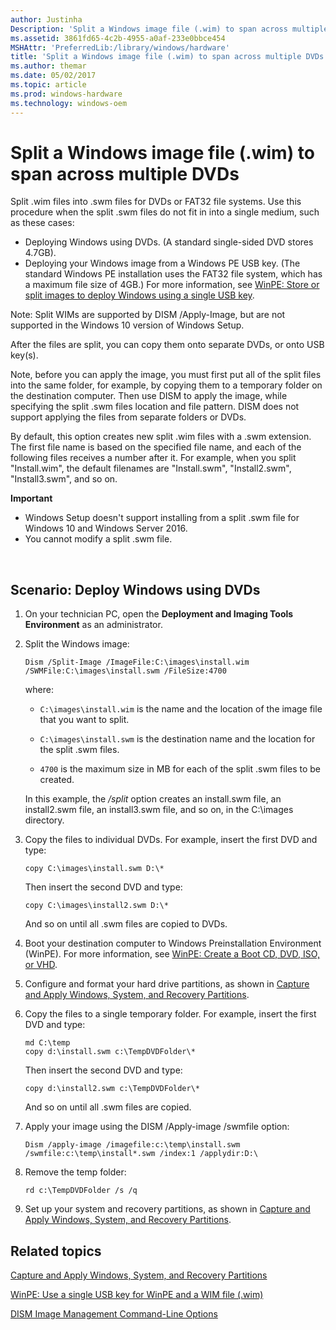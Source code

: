 ```yaml
---
author: Justinha
Description: 'Split a Windows image file (.wim) to span across multiple DVDs'
ms.assetid: 3861fd65-4c2b-4955-a0af-233e0bbce454
MSHAttr: 'PreferredLib:/library/windows/hardware'
title: 'Split a Windows image file (.wim) to span across multiple DVDs'
ms.author: themar
ms.date: 05/02/2017
ms.topic: article
ms.prod: windows-hardware
ms.technology: windows-oem
---
```


# Split a Windows image file (.wim) to span across multiple DVDs


Split .wim files into .swm files for DVDs or FAT32 file systems. Use this procedure when the split .swm files do not fit in into a single medium, such as these cases:

-   Deploying Windows using DVDs. (A standard single-sided DVD stores 4.7GB).
-   Deploying your Windows image from a Windows PE USB key. (The standard Windows PE installation uses the FAT32 file system, which has a maximum file size of 4GB.) For more information, see [WinPE: Store or split images to deploy Windows using a single USB key](winpe--use-a-single-usb-key-for-winpe-and-a-wim-file---wim.md).

Note: Split WIMs are supported by DISM /Apply-Image, but are not supported in the Windows 10 version of Windows Setup.

After the files are split, you can copy them onto separate DVDs, or onto USB key(s).

Note, before you can apply the image, you must first put all of the split files into the same folder, for example, by copying them to a temporary folder on the destination computer. Then use DISM to apply the image, while specifying the split .swm files location and file pattern. DISM does not support applying the files from separate folders or DVDs.

By default, this option creates new split .wim files with a .swm extension. The first file name is based on the specified file name, and each of the following files receives a number after it. For example, when you split "Install.wim", the default filenames are "Install.swm", "Install2.swm", "Install3.swm", and so on.

**Important**  
-   Windows Setup doesn't support installing from a split .swm file for Windows 10 and Windows Server 2016.
-   You cannot modify a split .swm file.

 

## <span id="Scenario__Deploy_Windows_using_DVDs"></span><span id="scenario__deploy_windows_using_dvds"></span><span id="SCENARIO__DEPLOY_WINDOWS_USING_DVDS"></span>Scenario: Deploy Windows using DVDs


1.  On your technician PC, open the **Deployment and Imaging Tools Environment** as an administrator.
2.  Split the Windows image:

    ```
    Dism /Split-Image /ImageFile:C:\images\install.wim /SWMFile:C:\images\install.swm /FileSize:4700
    ```

    where:

    -   `C:\images\install.wim` is the name and the location of the image file that you want to split.

    -   `C:\images\install.swm` is the destination name and the location for the split .swm files.

    -   `4700` is the maximum size in MB for each of the split .swm files to be created.

    In this example, the */split* option creates an install.swm file, an install2.swm file, an install3.swm file, and so on, in the C:\\images directory.

3.  Copy the files to individual DVDs. For example, insert the first DVD and type:
    ```
    copy C:\images\install.swm D:\*
    ```

    Then insert the second DVD and type:
    ```
    copy C:\images\install2.swm D:\*
    ```

    And so on until all .swm files are copied to DVDs.
4.  Boot your destination computer to Windows Preinstallation Environment (WinPE). For more information, see [WinPE: Create a Boot CD, DVD, ISO, or VHD](winpe-create-a-boot-cd-dvd-iso-or-vhd.md).
5.  Configure and format your hard drive partitions, as shown in [Capture and Apply Windows, System, and Recovery Partitions](capture-and-apply-windows-system-and-recovery-partitions.md).
6.  Copy the files to a single temporary folder. For example, insert the first DVD and type:
    ```
    md C:\temp
    copy d:\install.swm c:\TempDVDFolder\*
    ```

    Then insert the second DVD and type:
    ```
    copy d:\install2.swm c:\TempDVDFolder\*
    ```

    And so on until all .swm files are copied.
7.  Apply your image using the DISM /Apply-image /swmfile option:
    ```
    Dism /apply-image /imagefile:c:\temp\install.swm /swmfile:c:\temp\install*.swm /index:1 /applydir:D:\
    ```

8.  Remove the temp folder:
    ```
    rd c:\TempDVDFolder /s /q
    ```

9.  Set up your system and recovery partitions, as shown in [Capture and Apply Windows, System, and Recovery Partitions](capture-and-apply-windows-system-and-recovery-partitions.md).

## <span id="related_topics"></span>Related topics


[Capture and Apply Windows, System, and Recovery Partitions](capture-and-apply-windows-system-and-recovery-partitions.md)

[WinPE: Use a single USB key for WinPE and a WIM file (.wim)](winpe--use-a-single-usb-key-for-winpe-and-a-wim-file---wim.md)

[DISM Image Management Command-Line Options](dism-image-management-command-line-options-s14.md)

 

 






